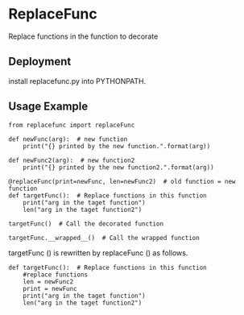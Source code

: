 # ReplaceFunc

Replace functions in the function to decorate

## Deployment
install replacefunc.py into PYTHONPATH.

## Usage Example


```
from replacefunc import replaceFunc

def newFunc(arg):  # new function
    print("{} printed by the new function.".format(arg)) 
    
def newFunc2(arg):  # new function2
    print("{} printed by the new function2.".format(arg))
    
@replaceFunc(print=newFunc, len=newFunc2)  # old function = new function
def targetFunc():  # Replace functions in this function
    print("arg in the taget function")
    len("arg in the taget function2")
    
targetFunc()  # Call the decorated function

targetFunc.__wrapped__()  # Call the wrapped function
```

targetFunc () is rewritten by replaceFunc () as follows.

```
def targetFunc():  # Replace functions in this function
    #replace functions
    len = newFunc2
    print = newFunc
    print("arg in the taget function")
    len("arg in the taget function2")
```

